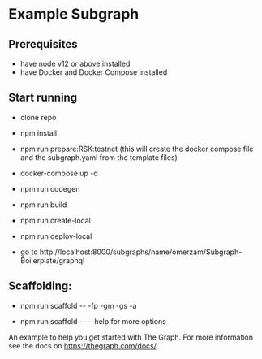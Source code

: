 # Example Subgraph

## Prerequisites

* have node v12 or above installed
* have Docker and Docker Compose installed

## Start running

* clone repo
  
* npm install

* npm run prepare:RSK:testnet (this will create the docker compose file and the subgraph.yaml from the template files)
  
* docker-compose up -d
  
* npm run codegen
  
* npm run build
  
* npm run create-local
  
* npm run deploy-local
  
* go to http://localhost:8000/subgraphs/name/omerzam/Subgraph-Boilerplate/graphql


## Scaffolding:

* npm run scaffold -- -fp <abi file path> -gm -gs -a <contract address>

* npm run scaffold -- --help for more options


An example to help you get started with The Graph. For more information see the docs on https://thegraph.com/docs/.
